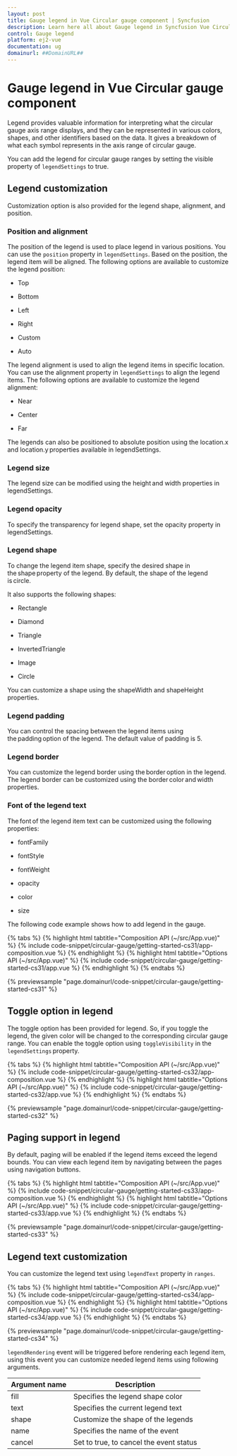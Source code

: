 ```yaml
---
layout: post
title: Gauge legend in Vue Circular gauge component | Syncfusion
description: Learn here all about Gauge legend in Syncfusion Vue Circular gauge component of Syncfusion Essential JS 2 and more.
control: Gauge legend 
platform: ej2-vue
documentation: ug
domainurl: ##DomainURL##
---
```


# Gauge legend in Vue Circular gauge component

Legend provides valuable information for interpreting what the circular gauge axis range displays, and they can be represented in various colors, shapes, and other identifiers based on the data. It gives a breakdown of what each symbol represents in the axis range of circular gauge.

You can add the legend for circular gauge ranges by setting the visible property of `legendSettings` to true.

## Legend customization

Customization option is also provided for the legend shape, alignment, and position.

### Position and alignment

The position of the legend is used to place legend in various positions. You can use the `position` property in `legendSettings`. Based on the position, the legend item will be aligned. The following options are available to customize the legend position:

* Top

* Bottom

* Left

* Right

* Custom

* Auto

The legend alignment is used to align the legend items in specific location. You can use the alignment property in `legendSettings` to align the legend items. The following options are available to customize the legend alignment:

* Near

* Center

* Far

The legends can also be positioned to absolute position using the location.x and location.y properties available in legendSettings.

### Legend size

The legend size can be modified using the height and width properties in legendSettings.

### Legend opacity

To specify the transparency for legend shape, set the opacity property in legendSettings.

### Legend shape

To change the legend item shape, specify the desired shape in the shape property of the legend. By default, the shape of the legend is circle.

It also supports the following shapes:

* Rectangle

* Diamond

* Triangle

* InvertedTriangle

* Image

* Circle

You can customize a shape using the shapeWidth and shapeHeight properties.

### Legend padding

You can control the spacing between the legend items using the padding option of the legend. The default value of padding is 5.

### Legend border

You can customize the legend border using the border option in the legend. The legend border can be customized using the border color and width properties.

<!-- markdownlint-disable MD009 -->

### Font of the legend text

The font of the legend item text can be customized using the following properties:

* fontFamily

* fontStyle

* fontWeight 

* opacity

* color 

* size

The following code example shows how to add legend in the gauge.

{% tabs %}
{% highlight html tabtitle="Composition API (~/src/App.vue)" %}
{% include code-snippet/circular-gauge/getting-started-cs31/app-composition.vue %}
{% endhighlight %}
{% highlight html tabtitle="Options API (~/src/App.vue)" %}
{% include code-snippet/circular-gauge/getting-started-cs31/app.vue %}
{% endhighlight %}
{% endtabs %}
        
{% previewsample "page.domainurl/code-snippet/circular-gauge/getting-started-cs31" %}

## Toggle option in legend

The toggle option has been provided for legend. So, if you toggle the legend, the given color will be changed to the corresponding circular gauge range. You can enable the toggle option using `toggleVisibility` in the `legendSettings` property.

{% tabs %}
{% highlight html tabtitle="Composition API (~/src/App.vue)" %}
{% include code-snippet/circular-gauge/getting-started-cs32/app-composition.vue %}
{% endhighlight %}
{% highlight html tabtitle="Options API (~/src/App.vue)" %}
{% include code-snippet/circular-gauge/getting-started-cs32/app.vue %}
{% endhighlight %}
{% endtabs %}
        
{% previewsample "page.domainurl/code-snippet/circular-gauge/getting-started-cs32" %}

## Paging support in legend

By default, paging will be enabled if the legend items exceed the legend bounds. You can view each legend item by navigating between the pages using navigation buttons.

{% tabs %}
{% highlight html tabtitle="Composition API (~/src/App.vue)" %}
{% include code-snippet/circular-gauge/getting-started-cs33/app-composition.vue %}
{% endhighlight %}
{% highlight html tabtitle="Options API (~/src/App.vue)" %}
{% include code-snippet/circular-gauge/getting-started-cs33/app.vue %}
{% endhighlight %}
{% endtabs %}
        
{% previewsample "page.domainurl/code-snippet/circular-gauge/getting-started-cs33" %}

## Legend text customization

You can customize the legend text using `legendText` property in `ranges`.

{% tabs %}
{% highlight html tabtitle="Composition API (~/src/App.vue)" %}
{% include code-snippet/circular-gauge/getting-started-cs34/app-composition.vue %}
{% endhighlight %}
{% highlight html tabtitle="Options API (~/src/App.vue)" %}
{% include code-snippet/circular-gauge/getting-started-cs34/app.vue %}
{% endhighlight %}
{% endtabs %}
        
{% previewsample "page.domainurl/code-snippet/circular-gauge/getting-started-cs34" %}

`legendRendering` event will be triggered before rendering each legend item, using this event you can customize needed legend items using following arguments.

|   Argument name      |   Description                            |
|----------------------| -----------------------------------------|
|   fill               |   Specifies the legend shape color       |
|   text               |   Specifies the current legend text      |
|   shape              |   Customize the shape of the legends     |
| name                 |   Specifies the name of the event        |
|cancel                |  Set to true, to cancel the event status |